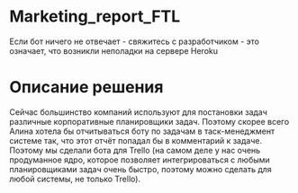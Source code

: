 # Marketing_report_FTL
Если бот ничего не отвечает - свяжитесь с разработчиком - это означает, что возникли неполадки на сервере Heroku

# Описание решения
Сейчас большинство компаний используют для постановки задач различные корпоративные планировщики задач. Поэтому скорее всего Алина хотела бы отчитываться боту по задачам в таск-менеджмент системе так, что этот отчёт попадал бы в комментарий к задаче. Поэтому мы сделали бота для Trello (на самом деле у нас очень продуманное ядро, которое позволяет интегрироваться с любыми планировщиками задач очень быстро, поэтому можно сделать для любой системы, не только Trello).
